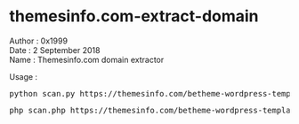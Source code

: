# themesinfo.com-extract-domain

Author	: 0x1999<br>
Date		: 2 September 2018<br>
Name 		: Themesinfo.com domain extractor<br>

Usage 	: 
<pre>python scan.py https://themesinfo.com/betheme-wordpress-template-bq</pre>
<pre>php scan.php https://themesinfo.com/betheme-wordpress-template-bq<pre>
